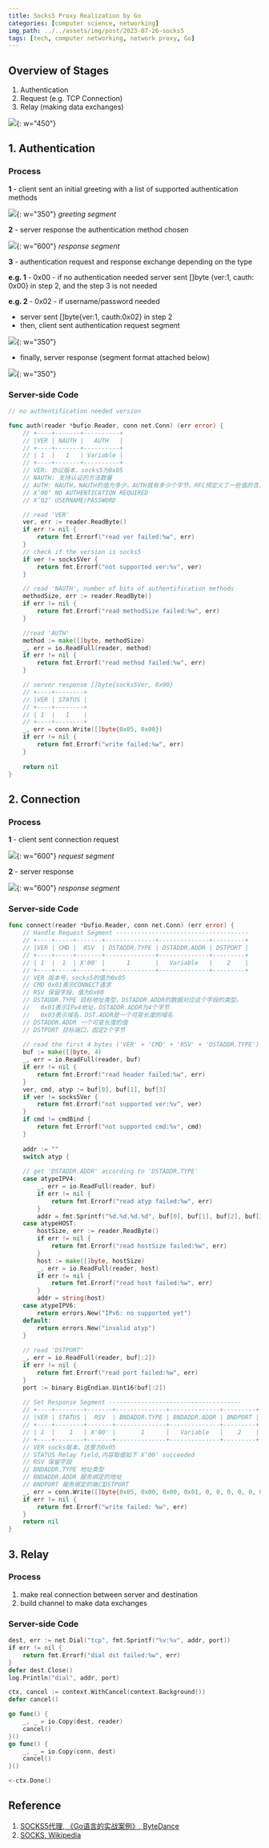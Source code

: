 ```yaml
---
title: Socks5 Proxy Realization by Go
categories: [computer science, networking]
img_path: ../../assets/img/post/2023-07-26-socks5
tags: [tech, computer networking, network proxy, Go]
---
```



## Overview of Stages 

1. Authentication
2. Request (e.g. TCP Connection) 
3. Relay (making data exchanges)

![](20230726165848.png){: w="450"}


## 1. Authentication

### Process

**1** - client sent an initial greeting with a list of supported authentication methods 


![](20230726171413.png){: w="350"}
_greeting segment_

**2** - server response the authentication method chosen

![](20230726171438.png){: w="600"}
_response segment_

**3** - authentication request and response exchange depending on the type

**e.g. 1** - 0x00 - if no authentication needed
server sent \[\]byte {ver:1, cauth: 0x00} in step 2, and the step 3 is not needed

**e.g. 2** - 0x02 - if username/password needed
- server sent \[\]byte{ver:1, cauth:0x02} in step 2
- then, client sent authentication request segment

![](20230726172242.png){: w="350"}

- finally, server response (segment format attached below)

![](20230726172317.png){: w="350"}

### Server-side Code

```go
// no authentification needed version

func auth(reader *bufio.Reader, conn net.Conn) (err error) {
	// +----+-------+----------+
	// |VER | NAUTH |   AUTH   |
	// +----+-------+----------+
	// | 1  |   1   | Variable |
	// +----+-------+----------+
	// VER: 协议版本，socks5为0x05
	// NAUTH: 支持认证的方法数量
	// AUTH: NAUTH，NAUTH的值为多少，AUTH就有多少个字节。RFC预定义了一些值的含义，内容如下:
	// X’00’ NO AUTHENTICATION REQUIRED
	// X’02’ USERNAME/PASSWORD

	// read 'VER'
	ver, err := reader.ReadByte()
	if err != nil {
		return fmt.Errorf("read ver failed:%w", err)
	}
	// check if the version is socks5
	if ver != socks5Ver {
		return fmt.Errorf("not supported ver:%v", ver)
	}

	// read 'NAUTH', number of bits of authentification methods
	methodSize, err := reader.ReadByte()
	if err != nil {
		return fmt.Errorf("read methodSize failed:%w", err)
	}

	//read 'AUTH'
	method := make([]byte, methodSize)
	_, err = io.ReadFull(reader, method)
	if err != nil {	
		return fmt.Errorf("read method failed:%w", err)
	}

	// server response []byte{socks5Ver, 0x00}
	// +----+--------+
	// |VER | STATUS |
	// +----+--------+
	// | 1  |   1    |
	// +----+--------+
	_, err = conn.Write([]byte{0x05, 0x00})
	if err != nil {
		return fmt.Errorf("write failed:%w", err)
	}
	
	return nil
}
```


## 2. Connection

### Process
**1** - client sent connection request

![](20230726174430.png){: w="600"}
_request segment_

**2** - server response

![](20230726174504.png){: w="600"}
_response segment_

### Server-side Code
```go
func connect(reader *bufio.Reader, conn net.Conn) (err error) {
	// Handle Request Segment -------------------------------------
	// +----+-----+-------+--------------+--------------+---------+
	// |VER | CMD |  RSV  | DSTADDR.TYPE | DSTADDR.ADDR | DSTPORT |
	// +----+-----+-------+--------------+--------------+---------+
	// | 1  |  1  | X'00' |      1       |   Variable   |    2    |
	// +----+-----+-------+--------------+--------------+---------+
	// VER 版本号，socks5的值为0x05
	// CMD 0x01表示CONNECT请求
	// RSV 保留字段，值为0x00
	// DSTADDR.TYPE 目标地址类型，DSTADDR.ADDR的数据对应这个字段的类型。
	//   0x01表示IPv4地址，DSTADDR.ADDR为4个字节
	//   0x03表示域名，DST.ADDR是一个可变长度的域名
	// DSTADDR.ADDR 一个可变长度的值
	// DSTPORT 目标端口，固定2个字节
	
	// read the first 4 bytes ('VER' + 'CMD' + 'RSV' + 'DSTADDR.TYPE')
	buf := make([]byte, 4)
	_, err = io.ReadFull(reader, buf)
	if err != nil {
		return fmt.Errorf("read header failed:%w", err)
	}
	ver, cmd, atyp := buf[0], buf[1], buf[3]
	if ver != socks5Ver {
		return fmt.Errorf("not supported ver:%v", ver)
	}
	if cmd != cmdBind {
		return fmt.Errorf("not supported cmd:%v", cmd)
	}
	
	addr := ""
	switch atyp {
	
	// get 'DSTADDR.ADDR' according to 'DSTADDR.TYPE'
	case atypeIPV4:
		_, err = io.ReadFull(reader, buf)
		if err != nil {
			return fmt.Errorf("read atyp failed:%w", err)
		}
		addr = fmt.Sprintf("%d.%d.%d.%d", buf[0], buf[1], buf[2], buf[3])
	case atypeHOST:
		hostSize, err := reader.ReadByte()
		if err != nil {
			return fmt.Errorf("read hostSize failed:%w", err)
		}
		host := make([]byte, hostSize)
		_, err = io.ReadFull(reader, host)
		if err != nil {
			return fmt.Errorf("read host failed:%w", err)
		}
		addr = string(host)
	case atypeIPV6:
		return errors.New("IPv6: no supported yet")
	default:
		return errors.New("invalid atyp")
	}
	
	// read 'DSTPORT'
	_, err = io.ReadFull(reader, buf[:2])
	if err != nil {
		return fmt.Errorf("read port failed:%w", err)
	}
	port := binary.BigEndian.Uint16(buf[:2])
	
	// Set Response Segment -------------------------------------
	// +----+--------+-------+--------------+--------------+---------+
	// |VER | STATUS |  RSV  | BNDADDR.TYPE | BNDADDR.ADDR | BNDPORT |
	// +----+--------+-------+--------------+--------------+---------+
	// | 1  |    1   | X'00' |       1      |   Variable   |    2    |
	// +----+--------+-------+--------------+--------------+---------+
	// VER socks版本，这里为0x05
	// STATUS Relay field,内容取值如下 X’00’ succeeded
	// RSV 保留字段
	// BNDADDR.TYPE 地址类型
	// BNDADDR.ADDR 服务绑定的地址
	// BNDPORT 服务绑定的端口DSTPORT
	_, err = conn.Write([]byte{0x05, 0x00, 0x00, 0x01, 0, 0, 0, 0, 0, 0})
	if err != nil {
		return fmt.Errorf("write failed: %w", err)
	}
	return nil
}
```

## 3. Relay

### Process

1. make real connection between server and destination
2. build channel to make data exchanges 

### Server-side Code

```go
dest, err := net.Dial("tcp", fmt.Sprintf("%v:%v", addr, port))
if err != nil {
	return fmt.Errorf("dial dst failed:%w", err)
}
defer dest.Close()
log.Println("dial", addr, port)
```

```go
ctx, cancel := context.WithCancel(context.Background())
defer cancel()

go func() {
	_, _ = io.Copy(dest, reader)
	cancel()
}()
go func() {
	_, _ = io.Copy(conn, dest)
	cancel()
}()

<-ctx.Done()
```

## Reference

1. [SOCKS5代理, 《Go语言的实战案例》, ByteDance](https://juejin.cn/course/bytetech/7140987981803814919/section/7141265019756675103)
2. [SOCKS, Wikipedia](https://en.wikipedia.org/wiki/SOCKS)